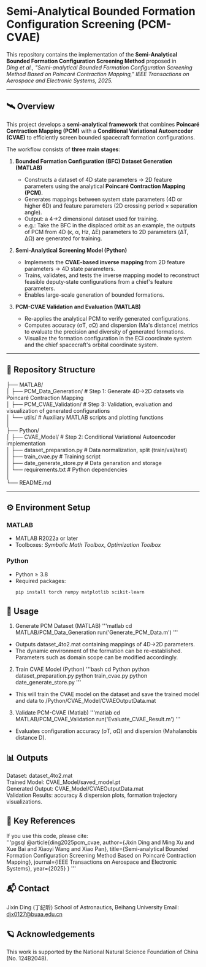 # Semi-Analytical Bounded Formation Configuration Screening (PCM-CVAE)

This repository contains the implementation of the **Semi-Analytical Bounded Formation Configuration Screening Method** proposed in  
*Ding et al., "Semi-analytical Bounded Formation Configuration Screening Method Based on Poincaré Contraction Mapping," IEEE Transactions on Aerospace and Electronic Systems, 2025.*

---

## 🛰️ Overview

This project develops a **semi-analytical framework** that combines **Poincaré Contraction Mapping (PCM)** with a **Conditional Variational Autoencoder (CVAE)** to efficiently screen bounded spacecraft formation configurations.

The workflow consists of **three main stages**:

1. **Bounded Formation Configuration (BFC) Dataset Generation (MATLAB)**  
   - Constructs a dataset of 4D state parameters → 2D feature parameters using the analytical **Poincaré Contraction Mapping (PCM)**.  
   - Generates mappings between system state parameters (4D or higher 6D) and feature parameters (2D crossing period × separation angle).  
   - Output: a 4→2 dimensional dataset used for training.
   - e.g.: Take the BFC in the displaced orbit as an example, the outputs of PCM from 4D (κ, α, Hz, ΔE) parameters to 2D parameters (ΔT, ΔΩ) are generated for training.

2. **Semi-Analytical Screening Model (Python)**  
   - Implements the **CVAE-based inverse mapping** from 2D feature parameters → 4D state parameters.  
   - Trains, validates, and tests the inverse mapping model to reconstruct feasible deputy-state configurations from a chief's feature parameters.  
   - Enables large-scale generation of bounded formations.

3. **PCM-CVAE Validation and Evaluation (MATLAB)**  
   - Re-applies the analytical PCM to verify generated configurations.  
   - Computes accuracy (σT, σΩ) and dispersion (Ma's distance) metrics to evaluate the precision and diversity of generated formations.
   - Visualize the formation configuration in the ECI coordinate system and the chief spacecraft's orbital coordinate system.

---

## 📂 Repository Structure

├── MATLAB/  
│ ├── PCM_Data_Generation/ # Step 1: Generate 4D→2D datasets via Poincaré Contraction Mapping  
│ ├── PCM_CVAE_Validation/ # Step 3: Validation, evaluation and visualization of generated configurations  
│ └── utils/ # Auxiliary MATLAB scripts and plotting functions  
│  
├── Python/  
│ ├── CVAE_Model/ # Step 2: Conditional Variational Autoencoder implementation  
│ ├── dataset_preparation.py # Data normalization, split (train/val/test)  
│ ├── train_cvae.py # Training script  
│ ├── date_generate_store.py # Data genaration and storage  
│ └── requirements.txt # Python dependencies  
│  
└── README.md


---

## ⚙️ Environment Setup

### MATLAB
- MATLAB R2022a or later
- Toolboxes: *Symbolic Math Toolbox*, *Optimization Toolbox*

### Python
- Python ≥ 3.8  
- Required packages:
  ```bash
  pip install torch numpy matplotlib scikit-learn


## 🚀 Usage

1. Generate PCM Dataset (MATLAB)
'''matlab
cd MATLAB/PCM_Data_Generation
run('Generate_PCM_Data.m')
'''

* Outputs dataset_4to2.mat containing mappings of 4D→2D parameters. 
* The dynamic environment of the formation can be re-established. Parameters such as domain scope can be modified accordingly. 

2. Train CVAE Model (Python)
'''bash
cd Python
python dataset_preparation.py
python train_cvae.py
python date_generate_store.py
'''

* This will train the CVAE model on the dataset and save the trained model and data to /Python/CVAE_Model/CVAEOutputData.mat

3. Validate PCM-CVAE (Matlab)
'''matlab
cd MATLAB/PCM_CVAE_Validation
run('Evaluate_CVAE_Result.m')
'''

* Evaluates configuration accuracy (σT, σΩ) and dispersion (Mahalanobis distance D).

## 📊 Outputs
Dataset: dataset_4to2.mat  
Trained Model: CVAE_Model/saved_model.pt  
Generated Output: CVAE_Model/CVAEOutputData.mat  
Validation Results: accuracy & dispersion plots, formation trajectory visualizations.  

## 🧠 Key References
If you use this code, please cite:  
'''pgsql
@article{ding2025pcm_cvae,
  author={Jixin Ding and Ming Xu and Xue Bai and Xiaoyi Wang and Xiao Pan},
  title={Semi-analytical Bounded Formation Configuration Screening Method Based on Poincaré Contraction Mapping},
  journal={IEEE Transactions on Aerospace and Electronic Systems},
  year={2025}
}
'''

## 📬 Contact
Jixin Ding (丁纪昕)
School of Astronautics, Beihang University
Email: djx0127@buaa.edu.cn

## 🪐 Acknowledgements

This work is supported by the National Natural Science Foundation of China (No. 124B2048).
